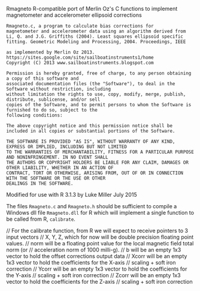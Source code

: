 Rmagneto
R-compatible port of Merlin Oz's C functions to implement magnetometer and accelerometer ellipsoid corrections

```
Rmagneto.c, a program to calculate bias corrections for
magnetometer and accelerometer data using an algorithm derived from
Li, Q. and J.G. Griffiths (2004). Least squares ellipsoid specific fitting. Geometric Modeling and Processing, 2004. Proceedings, IEEE
	
as implemented by Merlin Oz 2013.
https://sites.google.com/site/sailboatinstruments1/home
Copyright (C) 2013 www.sailboatinstruments.blogspot.com

Permission is hereby granted, free of charge, to any person obtaining a copy of this software and 
associated documentation files (the "Software"), to deal in the Software without restriction, including 
without limitation the rights to use, copy, modify, merge, publish, distribute, sublicense, and/or sell 
copies of the Software, and to permit persons to whom the Software is furnished to do so, subject to the 
following conditions:

The above copyright notice and this permission notice shall be included in all copies or substantial portions of the Software.

THE SOFTWARE IS PROVIDED "AS IS", WITHOUT WARRANTY OF ANY KIND, EXPRESS OR IMPLIED, INCLUDING BUT NOT LIMITED 
TO THE WARRANTIES OF MERCHANTABILITY, FITNESS FOR A PARTICULAR PURPOSE AND NONINFRINGEMENT. IN NO EVENT SHALL 
THE AUTHORS OR COPYRIGHT HOLDERS BE LIABLE FOR ANY CLAIM, DAMAGES OR OTHER LIABILITY, WHETHER IN AN ACTION OF 
CONTRACT, TORT OR OTHERWISE, ARISING FROM, OUT OF OR IN CONNECTION WITH THE SOFTWARE OR THE USE OR OTHER 
DEALINGS IN THE SOFTWARE.
```

Modified for use with R 3.1.3 by Luke Miller July 2015

The files `Rmagneto.c` and `Rmagneto.h` should be sufficient to compile a Windows dll file `Rmagneto.dll` for R which 
will implement a single function to be called from R, `calibrate`. 

// For the calibrate function, from R we will expect to receive pointers to 3 input vectors
// X, Y, Z, which for now will be double precision floating point values.
// norm will be a floating point value for the local magnetic field total norm (or 
// acceleration norm of 1000 milli-g). 
// b will be an empty 1x3 vector to hold the offset corrections output data
// Xcorr will be an empty 1x3 vector to hold the coefficients for the X-axis 
// scaling + soft iron correction
// Ycorr will be an empty 1x3 vector to hold the coefficients for the Y-axis 
// scaling + soft iron correction
// Zcorr will be an empty 1x3 vector to hold the coefficients for the Z-axis 
// scaling + soft iron correction
